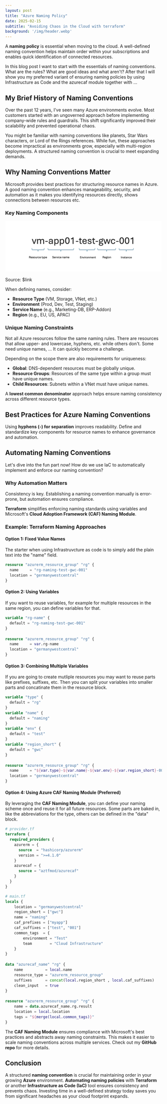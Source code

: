 ```yaml
---
layout: post
title: "Azure Naming Policy"
date: 2025-02-15
subtitle: "Avoiding Chaos in the Cloud with terraform"
background: '/img/header.webp'
---
```


A **naming policy** is essential when moving to the cloud. A well-defined naming convention helps maintain order within your subscriptions and enables quick identification of connected resources.

In this blog post I want to start with the essentials of naming conventions. What are the rules? What are good ideas and what aren't? After that I will show you my preferred variant of ensuring naming policies by using Infrastructure as Code and the azurecaf module together with ...

## My Brief History of Naming Conventions

Over the past 12 years, I've seen many Azure environments evolve. Most customers started with an ungoverned approach before implementing company-wide rules and guardrails. This shift significantly improved their scalability and prevented operational chaos.

You might be familiar with naming conventions like planets, Star Wars characters, or Lord of the Rings references. While fun, these approaches become impractical as environments grow, especially with multi-region deployments. A structured naming convention is crucial to meet expanding demands.

## Why Naming Conventions Matter

Microsoft provides best practices for structuring resource names in Azure. A good naming convention enhances manageability, security, and automation as it makes you identifying resources directly, shows connections between resources etc. 

### Key Naming Components

!["Key components for naming Azure resources are: resource type, service name, environment, region, instance"](../img/posts/azure-resource-naming.png)

Source: $link

When defining names, consider:

- **Resource Type** (VM, Storage, VNet, etc.)
- **Environment** (Prod, Dev, Test, Staging)
- **Service Name** (e.g., Marketing-DB, ERP-Addon)
- **Region** (e.g., EU, US, APAC)

### Unique Naming Constraints

Not all Azure resources follow the same naming rules. There are resources that allow upper- and lowercase, hyphens, etc. while others don't. Some need unique names, ... It can quickly become a challenge.

Depending on the scope there are also requirements for uniqueness:

- **Global**: DNS-dependent resources must be globally unique.
- **Resource Groups**: Resources of the same type within a group must have unique names.
- **Child Resources**: Subnets within a VNet must have unique names.

A **lowest common denominator** approach helps ensure naming consistency across different resource types.

## Best Practices for Azure Naming Conventions

Using **hyphens (-) for separation** improves readability. 
Define and standardize key components for resource names to enhance governance and automation.

## Automating Naming Conventions

Let's dive into the fun part now! How do we use IaC to automatically implement and enforce our naming convention? 

### Why Automation Matters

Consistency is key. Establishing a naming convention manually is error-prone, but automation ensures compliance.

**Terraform** simplifies enforcing naming standards using variables and Microsoft's **Cloud Adoption Framework (CAF) Naming Module**.

### Example: Terraform Naming Approaches

#### Option 1: Fixed Value Names

The starter when using Infrastruvcture as code is to simply add the plain text into the "name" field.

```terraform
resource "azurerm_resource_group" "rg" {
  name     = "rg-naming-test-gwc-001"
  location = "germanywestcentral"
}
```

#### Option 2: Using Variables

If you want to reuse variables, for example for multiple resources in the same region, you can define variables for that.

```terraform
variable "rg-name" {
  default = "rg-naming-test-gwc-001"
}

resource "azurerm_resource_group" "rg" {
  name     = var.rg-name
  location = "germanywestcentral"
}
```

#### Option 3: Combining Multiple Variables

If you are going to create mutliple resources you may want to reuse parts like prefixes, suffixes, etc. Then you can split your variables into smaller parts and concatinate them in the resource block.

```terraform
variable "type" {
  default = "rg"
}
variable "name" {
  default = "naming"
}
variable "env" {
  default = "test"
}
variable "region_short" {
  default = "gwc"
}

resource "azurerm_resource_group" "rg" {
  name     = "${var.type}-${var.name}-${var.env}-${var.region_short}-001"
  location = "germanywestcentral"
}
```

#### Option 4: Using Azure CAF Naming Module (Preferred)

By leveraging the **CAF Naming Module**, you can define your naming scheme once and reuse it for all future resources. Some parts are baked in, like the abbreviations for the type, others can be defined in the "data" block.

```terraform
# provider.tf
terraform {
  required_providers {
    azurerm = {
      source  = "hashicorp/azurerm"
      version = ">=4.1.0"
    }
    azurecaf = {
      source = "aztfmod/azurecaf"
    }
  }
}
```

```terraform
# main.tf
locals {
    location = "germanywestcentral"
    region_short = ["gwc"]
    name = "naming"
    caf_prefixes = ["myapp"]
    caf_suffixes = ["test", "001"]
    common_tags  = {
        environment = "Test"
        team        = "Cloud Infrastructure"
    }
}

data "azurecaf_name" "rg" {
    name          = local.name
    resource_type = "azurerm_resource_group"
    suffixes      = concat(local.region_short , local.caf_suffixes)
    clean_input   = true
}

resource "azurerm_resource_group" "rg" {
    name = data.azurecaf_name.rg.result
    location = local.location
    tags = "${merge(local.common_tags)}"
}
```

The **CAF Naming Module** ensures compliance with Microsoft's best practices and abstracts away naming constraints. This makes it easier to scale naming conventions across multiple services. Check out my **GitHub repo** for more details.

## Conclusion

A structured **naming convention** is crucial for maintaining order in your growing **Azure** environment. **Automating naming policies** with **Terraform** or another **Infrastructure as Code (IaC)** tool ensures consistency and prevents chaos. Investing time in a well-defined strategy today saves you from significant headaches as your cloud footprint expands.
